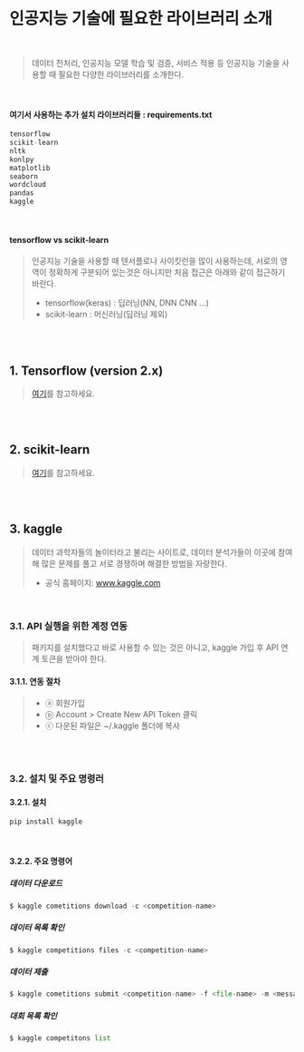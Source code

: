 # 인공지능 기술에 필요한 라이브러리 소개
<br/>

> 데이터 전처리, 인공지능 모델 학습 및 검증, 서비스 적용 등 인공지능 기술을 사용할 때 필요한 다양한 라이브러리를 소개한다.

<br/>

#### 여기서 사용하는 추가 설치 라이브러리들 : requirements.txt
```python
tensorflow
scikit-learn
nltk
konlpy
matplotlib
seaborn
wordcloud
pandas
kaggle
```

<br/>

#### tensorflow vs scikit-learn
> 인공지능 기술을 사용할 때 텐서플로나 사이킷런을 많이 사용하는데, 서로의 영역이 정확하게 구분되어 있는것은 아니지만 처음 접근은 아래와 같이 접근하기 바란다.
> * tensorflow(keras) : 딥러닝(NN, DNN CNN ...)
> * scikit-learn : 머신러닝(딥러닝 제외)

<br/><br/>


## 1. Tensorflow (version 2.x)
> [여기](https://github.com/freemancho1/ai/blob/master/04.-1.%20Tensorflow%202.x.md)를 참고하세요.

<br/><br/>

## 2. scikit-learn 
> [여기](https://github.com/freemancho1/ai/blob/master/04.-2.%20Scikit-learn.md)를 참고하세요.

<br/><br/>

## 3. kaggle
> 데이터 과학자들의 놀이터라고 불리는 사이트로, 데이터 분석가들이 이곳에 참여해 많은 문제를 풀고 서로 경쟁하며 해결한 방법을 자랑한다.
> * 공식 홈페이지: www.kaggle.com

<br/>

### 3.1. API 실행을 위한 계정 연동
> 패키지를 설치했다고 바로 사용할 수 있는 것은 아니고, kaggle 가입 후 API 연계 토큰을 받아야 한다.

#### 3.1.1. 연동 절차
> * ⓐ 회원가입
> * ⓑ Account > Create New API Token 클릭
> * ⓒ 다운된 파일은 ~/.kaggle 폴더에 복사

<br/><br/>

### 3.2. 설치 및 주요 명령러
#### 3.2.1. 설치
```python
pip install kaggle
```
<br/>

#### 3.2.2. 주요 명령어
##### 데이터 다운로드
```python
$ kaggle cometitions download -c <competition-name>
```
##### 데이터 목록 확인
```python
$ kaggle competitions files -c <competition-name>
```
##### 데이터 제출
```python
$ kaggle cometitions submit <competition-name> -f <file-name> -m <message>
```
##### 대회 목록 확인
```python
$ kaggle competitons list
```

